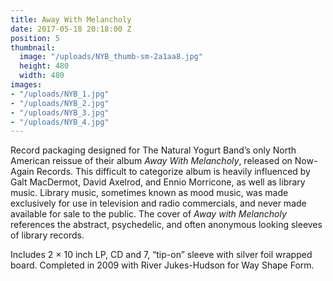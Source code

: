 ```yaml
---
title: Away With Melancholy
date: 2017-05-18 20:18:00 Z
position: 5
thumbnail:
  image: "/uploads/NYB_thumb-sm-2a1aa8.jpg"
  height: 480
  width: 480
images:
- "/uploads/NYB_1.jpg"
- "/uploads/NYB_2.jpg"
- "/uploads/NYB_3.jpg"
- "/uploads/NYB_4.jpg"
---
```


Record packaging designed for The Natural Yogurt Band’s only North American reissue of their album *Away With Melancholy*, released on Now-Again Records. This difficult to categorize album is heavily influenced by Galt MacDermot, David Axelrod, and Ennio Morricone, as well as library music. Library music, sometimes known as mood music, was made exclusively for use in television and radio commercials, and never made available for sale to the public. The cover of *Away with Melancholy* references the abstract, psychedelic, and often anonymous looking sleeves of library records.

Includes 2 × 10 inch LP, CD and 7, “tip-on” sleeve with silver foil wrapped board. Completed in 2009 with River Jukes-Hudson for Way Shape Form.
